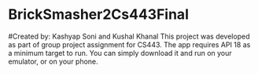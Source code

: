 # BrickSmasher2Cs443Final
#Created by: Kashyap Soni and Kushal Khanal
This project was developed as part of group project assignment for CS443.
The app requires API 18 as a minimum target to run. You can simply download it and run on your emulator, or on your phone.
